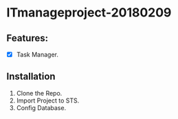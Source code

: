 # ITmanageproject-20180209

## Features:
- [x] Task Manager.



## Installation
1. Clone the Repo.
2. Import Project to STS.
3. Config Database.